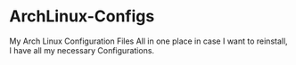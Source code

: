 # ArchLinux-Configs
My Arch Linux Configuration Files All in one place in case I want to reinstall, I have all my necessary Configurations.
